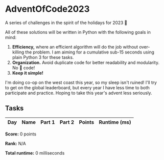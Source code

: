# AdventOfCode2023
A series of challenges in the spirit of the holidays for 2023 🎄

All of these solutions will be written in Python with the following goals in mind:
1. __Efficiency,__ where an efficient algorithm will do the job without over-killing the problem. I am aiming for a cumulative sub-15 seconds using plain Python 3 for these tasks.
2. __Organization.__ Avoid duplicate code for better readability and modularity. No 🍝 code!
3. __Keep it simple!__

I'm doing co-op on the west coast this year, so my sleep isn't ruined! I'll try to get on the global leaderboard, but every year I have less time to both participate and practice. Hoping to take this year's advent less seriously. 

## Tasks

| Day | Name                               | Part 1 | Part 2 | Points        | Runtime (ms) |
| --- | :--------------------------------- |:------ |:------ | :------------ | :----------- |


__Score:__ 0 points

__Rank:__ N/A

__Total runtime:__ 0 milliseconds
